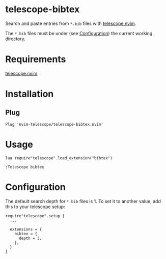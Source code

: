 # telescope-bibtex

Search and paste entries from `*.bib` files with [telescope.nvim](https://github.com/nvim-telescope).

The `*.bib` files must be under (see [Configuration](#configuration)) the current working directory.

# Requirements

[telescope.nvim](https://github.com/nvim-telescope/telescope.nvim)

# Installation

## Plug

```
Plug 'nvim-telescope/telescope-bibtex.nvim'
```

# Usage

```
lua require"telescope".load_extension("bibtex")

:Telescope bibtex
```

# Configuration

The default search depth for `*.bib` files is 1.
To set it to another value, add this to your telescope setup:

```
require"telescope".setup {
  ...

  extensions = {
    bibtex = {
      depth = 3,
    },
  }
}
```
